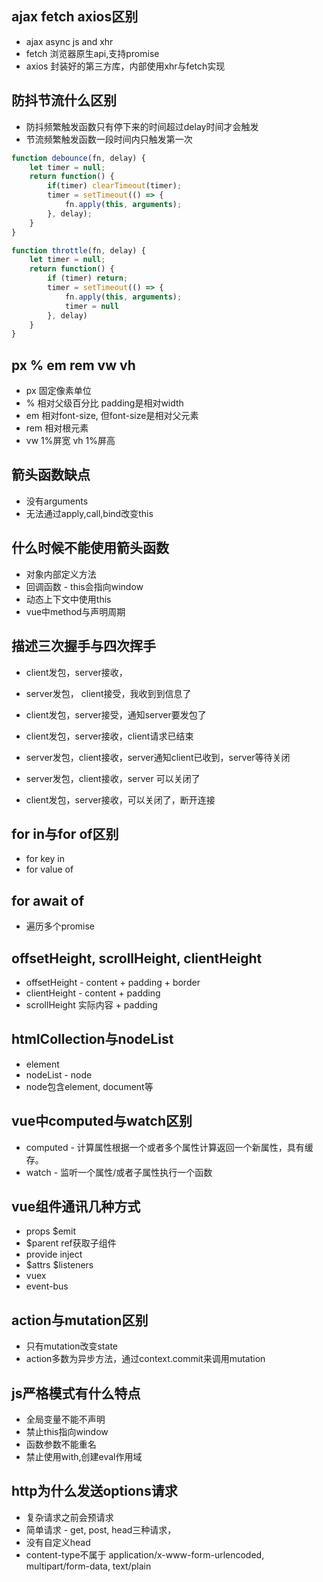 <!--
 * @Author: your name
 * @Date: 2022-03-25 23:05:09
 * @LastEditTime: 2022-03-26 01:22:14
 * @LastEditors: Please set LastEditors
 * @Description: 打开koroFileHeader查看配置 进行设置: https://github.com/OBKoro1/koro1FileHeader/wiki/%E9%85%8D%E7%BD%AE
 * @FilePath: \vue-note\docs\guide\common.md
-->

## ajax fetch axios区别

* ajax async js and xhr
* fetch  浏览器原生api,支持promise
* axios 封装好的第三方库，内部使用xhr与fetch实现

## 防抖节流什么区别

* 防抖频繁触发函数只有停下来的时间超过delay时间才会触发
* 节流频繁触发函数一段时间内只触发第一次

``` js
function debounce(fn, delay) {
    let timer = null;
    return function() {
        if(timer) clearTimeout(timer);
        timer = setTimeout(() => {
            fn.apply(this, arguments);
        }, delay);
    }
}

function throttle(fn, delay) {
    let timer = null;
    return function() {
        if (timer) return;
        timer = setTimeout(() => {
            fn.apply(this, arguments);
            timer = null
        }, delay)
    }
}
```

## px % em rem vw vh

* px 固定像素单位
* % 相对父级百分比 padding是相对width
* em 相对font-size, 但font-size是相对父元素
* rem 相对根元素
* vw 1%屏宽 vh 1%屏高

## 箭头函数缺点

* 没有arguments
* 无法通过apply,call,bind改变this


## 什么时候不能使用箭头函数

* 对象内部定义方法
* 回调函数 - this会指向window
* 动态上下文中使用this
* vue中method与声明周期

## 描述三次握手与四次挥手

* client发包，server接收，
* server发包， client接受，我收到到信息了
* client发包，server接受，通知server要发包了

* client发包，server接收，client请求已结束
* server发包，client接收，server通知client已收到，server等待关闭
* server发包，client接收，server 可以关闭了
* client发包，server接收，可以关闭了，断开连接

## for in与for of区别

* for key in
* for value of

## for await of

* 遍历多个promise

## offsetHeight, scrollHeight, clientHeight

* offsetHeight - content + padding + border
* clientHeight - content + padding
* scrollHeight 实际内容 + padding

## htmlCollection与nodeList

* element
* nodeList - node
* node包含element, document等

## vue中computed与watch区别

* computed - 计算属性根据一个或者多个属性计算返回一个新属性，具有缓存。
* watch - 监听一个属性/或者子属性执行一个函数

## vue组件通讯几种方式

* props $emit
* $parent ref获取子组件
* provide inject
* $attrs $listeners
* vuex
* event-bus

## action与mutation区别

* 只有mutation改变state
* action多数为异步方法，通过context.commit来调用mutation

## js严格模式有什么特点

* 全局变量不能不声明
* 禁止this指向window
* 函数参数不能重名
* 禁止使用with,创建eval作用域

## http为什么发送options请求

* 复杂请求之前会预请求
* 简单请求 - get, post, head三种请求，
* 没有自定义head
* content-type不属于 application/x-www-form-urlencoded, multipart/form-data, text/plain
